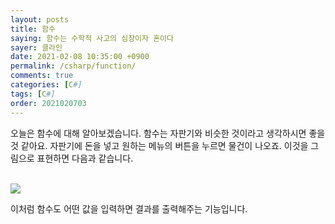 ```yaml
---
layout: posts
title: 함수
saying: 함수는 수학적 사고의 심장이자 혼이다
sayer: 클라인
date: 2021-02-08 10:35:00 +0900
permalink: /csharp/function/
comments: true
categories: [C#]
tags: [C#]
order: 2021020703
---
```


오늘은 함수에 대해 알아보겠습니다. 함수는 자판기와 비슷한 것이라고 생각하시면 좋을 것 같아요. 자판기에 돈을 넣고 원하는 메뉴의 버튼을 누르면 물건이 나오죠.
이것을 그림으로 표현하면 다음과 같습니다.

<br />
<img src="{{ site.baseurl }}/assets/img/posts/csharp/function/machine.svg" class="w700" />
<br />

이처럼 함수도 어떤 값을 입력하면 결과를 출력해주는 기능입니다. 

```cs

```